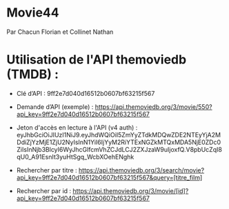 # Movie44

Par Chacun Florian et Collinet Nathan

# Utilisation de l'API themoviedb (TMDB) :

- Clé d’API : 9ff2e7d040d16512b0607bf63215f567

- Demande d’API (exemple) : https://api.themoviedb.org/3/movie/550?api_key=9ff2e7d040d16512b0607bf63215f567

- Jeton d'accès en lecture à l'API (v4 auth) : eyJhbGciOiJIUzI1NiJ9.eyJhdWQiOiI5ZmYyZTdkMDQwZDE2NTEyYjA2MDdiZjYzMjE1ZjU2NyIsInN1YiI6IjYyM2RiYTExNGZkMTQxMDA5NjE0ZDc0ZiIsInNjb3BlcyI6WyJhcGlfcmVhZCJdLCJ2ZXJzaW9uIjoxfQ.V8pbUcZqI8qU0_A91EsnIt3yuHtSgq_WcbXOehENghk

- Rechercher par titre : https://api.themoviedb.org/3/search/movie?api_key=9ff2e7d040d16512b0607bf63215f567&query=[titre_film]

- Rechercher par id : https://api.themoviedb.org/3/movie/[id]?api_key=9ff2e7d040d16512b0607bf63215f567



